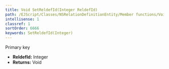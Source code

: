 ```yaml
---
title: Void SetReldefId(Integer ReldefId)
path: /EJScript/Classes/NSRelationDefinitionEntity/Member functions/Void SetReldefId(Integer p_0)
intellisense: 1
classref: 1
sortOrder: 6666
keywords: SetReldefId(Integer)
---
```



Primary key



* **ReldefId:** Integer
* **Returns:** Void


